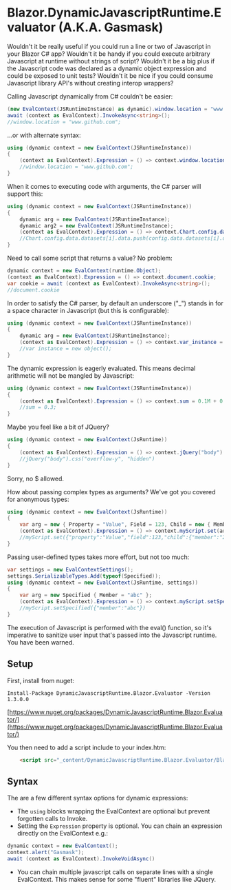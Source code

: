 # Blazor.DynamicJavascriptRuntime.Evaluator (A.K.A. Gasmask)

Wouldn't it be really useful if you could run a line or two of Javascript in your Blazor C# app?
Wouldn't it be handy if you could execute arbitrary Javascript at runtime without strings of script?
Wouldn't it be a big plus if the Javascript code was declared as a dynamic object expression and could be exposed to unit tests?
Wouldn't it be nice if you could consume Javascript library API's without creating interop wrappers?

Calling Javascript dynamically from C# couldn't be easier:

```csharp
(new EvalContext(JSRuntimeInstance) as dynamic).window.location = "www.github.com";
await (context as EvalContext).InvokeAsync<string>();
//window.location = "www.github.com";
```

...or with alternate syntax:

```csharp
using (dynamic context = new EvalContext(JSRuntimeInstance))
{
	(context as EvalContext).Expression = () => context.window.location = "www.github.com";
	//window.location = "www.github.com";
}
```

When it comes to executing code with arguments, the C# parser will support this:

```csharp
using (dynamic context = new EvalContext(JSRuntimeInstance))
{
	dynamic arg = new EvalContext(JSRuntimeInstance);
	dynamic arg2 = new EvalContext(JSRuntimeInstance);
	(context as EvalContext).Expression = () => context.Chart.config.data.datasets[arg.i].data.push(arg2.config.data.datasets[arg.i].data);
	//Chart.config.data.datasets[i].data.push(config.data.datasets[i].data);
}
```

Need to call some script that returns a value? No problem:

```csharp
dynamic context = new EvalContext(runtime.Object);
(context as EvalContext).Expression = () => context.document.cookie;           
var cookie = await (context as EvalContext).InvokeAsync<string>();
//document.cookie
```

In order to satisfy the C# parser, by default an underscore ("_") stands in for a space character in Javascript (but this is configurable):

```csharp
using (dynamic context = new EvalContext(JSRuntimeInstance))
{
	dynamic arg = new EvalContext(JSRuntimeInstance);
	(context as EvalContext).Expression = () => context.var_instance = arg.new_object();
	//var instance = new object();
}
```

The dynamic expression is eagerly evaluated. This means decimal arithmetic will not be mangled by Javascript:

```csharp
using (dynamic context = new EvalContext(JSRuntimeInstance))
{
	(context as EvalContext).Expression = () => context.sum = 0.1M + 0.2M * 0.5M / 0.5M;
	//sum = 0.3;
}
```

Maybe you feel like a bit of JQuery?

```csharp
using (dynamic context = new EvalContext(JsRuntime))
{
    (context as EvalContext).Expression = () => context.jQuery("body").css("overflow-y", "hidden");
	//jQuery("body").css("overflow-y", "hidden")
}
```
Sorry, no $ allowed.

How about passing complex types as arguments? We've got you covered for anonymous types:

```csharp
using (dynamic context = new EvalContext(JsRuntime))
{
    var arg = new { Property = "Value", Field = 123, Child = new { Member = new DateTime(2001, 1, 1) } };
    (context as EvalContext).Expression = () => context.myScript.set(arg);
	//myScript.set({"property":"Value","field":123,"child":{"member":"2001-01-01T00:00:00"}})
}
```

Passing user-defined types takes more effort, but not too much:

```csharp
var settings = new EvalContextSettings();
settings.SerializableTypes.Add(typeof(Specified));
using (dynamic context = new EvalContext(JsRuntime, settings))
{
    var arg = new Specified { Member = "abc" };
    (context as EvalContext).Expression = () => context.myScript.setSpecified(arg);
	//myScript.setSpecified({"member":"abc"})
}
```

The execution of Javascript is performed with the eval() function, so it's imperative to sanitize user input that's passed into the Javascript runtime. You have been warned.

## Setup

First, install from nuget:

```
Install-Package DynamicJavascriptRuntime.Blazor.Evaluator -Version 1.3.0.0
```

[https://www.nuget.org/packages/DynamicJavascriptRuntime.Blazor.Evaluator/](https://www.nuget.org/packages/DynamicJavascriptRuntime.Blazor.Evaluator/)

You then need to add a script include to your index.htm:

```html
    <script src="_content/DynamicJavascriptRuntime.Blazor.Evaluator/BlazorDynamicJavascriptRuntime.js"></script>
```

## Syntax

The are a few different syntax options for dynamic expressions:

- The ```using``` blocks wrapping the EvalContext are optional but prevent forgotten calls to Invoke.
- Setting the ```Expression``` property is optional. You can chain an expression directly on the EvalContext e.g.:
```csharp
dynamic context = new EvalContext();
context.alert("Gasmask");
await (context as EvalContext).InvokeVoidAsync()
```
- You can chain multiple javascript calls on separate lines with a single EvalContext. This makes sense for some "fluent" libraries like JQuery.
